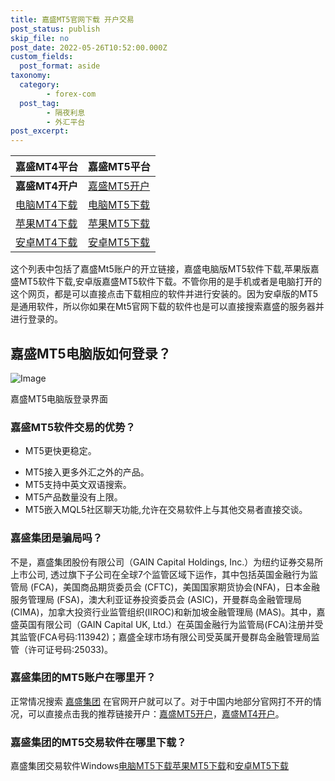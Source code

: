 ```yaml
---
title: 嘉盛MT5官网下载 开户交易
post_status: publish
skip_file: no
post_date: 2022-05-26T10:52:00.000Z
custom_fields: 
  post_format: aside
taxonomy:
  category:
        - forex-com
  post_tag:
        - 隔夜利息
        - 外汇平台
post_excerpt: 
---
```

| 嘉盛MT4平台 | 嘉盛MT5平台 |
| :--- | :--- |
| **嘉盛MT4开户** | [嘉盛MT5开户](https://application.denglupingtai.com/cn-mt5-partner/step/1?ibcode=JIAWMT5) |
| [电脑MT4下载](https://download.mql5.com/cdn/web/8536/mt4/forexcomglobalcn4setup.exe) | [电脑MT5下载](https://download.mql5.com/cdn/web/13702/mt5/forexcomglobalcn5setup.exe) |
| [苹果MT4下载](https://itunes.apple.com/cn/app/metatrader-4/id496212596?mt=8) | [苹果MT5下载](https://itunes.apple.com/cn/app/metatrader-5-forex-stocks/id413251709) |
| [安卓MT4下载](https://download.mql5.com/cdn/web/metaquotes.software.corp/mt4/metatrader4.apk) | [安卓MT5下载](https://download.mql5.com/cdn/web/metaquotes.software.corp/mt5/metatrader5.apk) |

这个列表中包括了嘉盛Mt5账户的开立链接，嘉盛电脑版MT5软件下载,苹果版嘉盛MT5软件下载,安卓版嘉盛MT5软件下载。不管你用的是手机或者是电脑打开的这个网页，都是可以直接点击下载相应的软件并进行安装的。因为安卓版的MT5是通用软件，所以你如果在Mt5官网下载的软件也是可以直接搜索嘉盛的服务器并进行登录的。

## 嘉盛MT5电脑版如何登录？

![Image](https://cdn.fendou.la/tuoss/forex-mt4.png)

嘉盛MT5电脑版登录界面

### 嘉盛MT5软件交易的优势？

* MT5更快更稳定。
- MT5接入更多外汇之外的产品。
- MT5支持中英文双语搜索。
- MT5产品数量没有上限。
- MT5嵌入MQL5社区聊天功能,允许在交易软件上与其他交易者直接交谈。

### 嘉盛集团是骗局吗？

不是，嘉盛集团股份有限公司（GAIN Capital Holdings, Inc.）为纽约证券交易所上市公司, 透过旗下子公司在全球7个监管区域下运作，其中包括英国金融行为监管局 (FCA)，美国商品期货委员会 (CFTC)，美国国家期货协会(NFA)，日本金融服务管理局 (FSA)，澳大利亚证券投资委员会 (ASIC)，开曼群岛金融管理局 (CIMA)，加拿大投资行业监管组织(IIROC)和新加坡金融管理局 (MAS)。其中，嘉盛英国有限公司（GAIN Capital UK, Ltd.）在英国金融行为监管局(FCA)注册并受其监管(FCA号码:113942)；嘉盛全球市场有限公司受英属开曼群岛金融管理局监管（许可证号码:25033)。

### 嘉盛集团的MT5账户在哪里开？

正常情况搜索 [嘉盛集团](https://www.ssgg.net/go/forexcom) 在官网开户就可以了。对于中国内地部分官网打不开的情况，可以直接点击我的推荐链接开户：[嘉盛MT5开户](https://application.denglupingtai.com/cn-mt5-partner/step/1?ibcode=JIAWMT5)，[嘉盛MT4开户](https://www.ssgg.net/go/forexcom)。

### 嘉盛集团的MT5交易软件在哪里下载？

嘉盛集团交易软件Windows[电脑MT5下载](https://download.mql5.com/cdn/web/first.prudential.markets/mt5/fpmarkets5setup.exe)[苹果MT5下载](https://itunes.apple.com/cn/app/metatrader-5-forex-stocks/id413251709)和[安卓MT5下载](https://download.mql5.com/cdn/web/metaquotes.software.corp/mt5/metatrader5.apk)